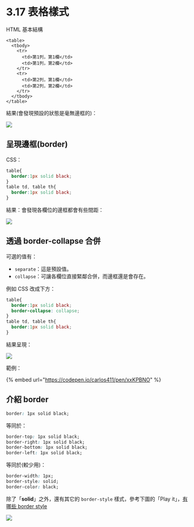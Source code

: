 # 3.17 表格樣式

HTML 基本結構

```markup
<table>
  <tbody>
    <tr>
      <td>第1列，第1欄</td>
      <td>第1列，第2欄</td>
    </tr>
    <tr>
      <td>第2列，第1欄</td>
      <td>第2列，第2欄</td>
    </tr>
  </tbody>
</table>
```

結果(會發現預設的狀態是毫無邊框的)：

![](../.gitbook/assets/table\_basic.png)



## 呈現邊框(border)

CSS：

```css
table{
  border:1px solid black;
}
table td, table th{
  border:1px solid black;
}
```

結果：會發現各欄位的邊框都會有些間距：

![](../.gitbook/assets/table\_with\_border.png)



## 透過 border-collapse 合併

可選的值有：

* `separate`：這是預設值。
* `collapse`：可讓各欄位直接緊鄰合併，而邊框還是會存在。

例如 CSS 改成下方：

```css
table{
  border:1px solid black;
  border-collapse: collapse;
}
table td, table th{
  border:1px solid black;
}
```

結果呈現：

![](../.gitbook/assets/table\_with\_collapse.png)

範例：

{% embed url="https://codepen.io/carlos411/pen/xxKPBNO" %}

## 介紹 border

```css
border: 1px solid black;
```

等同於：

```css
border-top: 1px solid black;
border-right: 1px solid black;
border-bottom: 1px solid black;
border-left: 1px solid black;
```

等同於(較少用)：

```css
border-width: 1px;
border-style: solid;
border-color: black;
```

除了「**solid**」之外，還有其它的 `border-style` 樣式，參考下圖的「Play it」，[有哪些 border style](https://www.w3schools.com/cssref/pr\_border-style.asp)

![](../.gitbook/assets/table\_all\_style.png)
